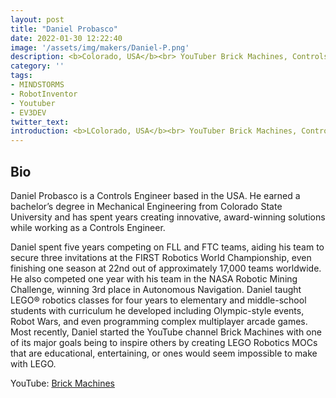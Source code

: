 ```yaml
---
layout: post
title: "Daniel Probasco"
date: 2022-01-30 12:22:40
image: '/assets/img/makers/Daniel-P.png'
description: <b>Colorado, USA</b><br> YouTuber Brick Machines, Controls Engineer
category: ''
tags:
- MINDSTORMS
- RobotInventor
- Youtuber
- EV3DEV
twitter_text:
introduction: <b>LColorado, USA</b><br> YouTuber Brick Machines, Controls Engineer
---
```




## Bio


Daniel Probasco is a Controls Engineer based in the USA. He earned a bachelor’s degree in Mechanical Engineering from Colorado State University and has spent years creating innovative, award-winning solutions while working as a Controls Engineer. 

Daniel spent five years competing on FLL and FTC teams, aiding his team to secure three invitations at the FIRST Robotics World Championship, even finishing one season at 22nd out of approximately 17,000 teams worldwide. He also competed one year with his team in the NASA Robotic Mining Challenge, winning 3rd place in Autonomous Navigation. Daniel taught LEGO® robotics classes for four years to elementary and middle-school students with curriculum he developed including Olympic-style events, Robot Wars, and even programming complex multiplayer arcade games. Most recently, Daniel started the YouTube channel Brick Machines with one of its major goals being to inspire others by creating LEGO Robotics MOCs that are educational, entertaining, or ones would seem impossible to make with LEGO.


YouTube: [Brick Machines](https://www.youtube.com/c/BrickMachines1)


